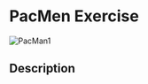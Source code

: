 # PacMen Exercise
![PacMan1](https://github.com/bhavyac18/pacmen/assets/53191128/6c165849-41d7-4d0e-af4d-6329562c0c89)
## Description
